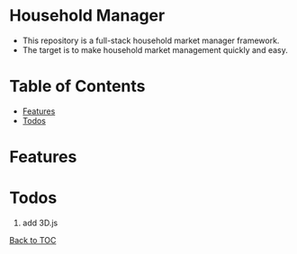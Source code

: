 Household Manager
=================

* This repository is a full-stack household market manager framework.
* The target is to make household market management quickly and easy.

Table of Contents
=================

* [Features](#features)
* [Todos](#todos)


Features
========

Todos
========

1. add 3D.js

[Back to TOC](#table-of-contents)
